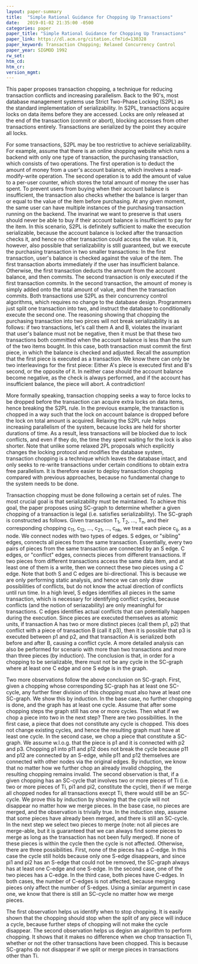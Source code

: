 ```yaml
---
layout: paper-summary
title:  "Simple Rational Guidance for Chopping Up Transactions"
date:   2019-01-02 21:35:00 -0500
categories: paper
paper_title: "Simple Rational Guidance for Chopping Up Transactions"
paper_link: https://dl.acm.org/citation.cfm?id=130328
paper_keyword: Transaction Chopping; Relaxed Concurrency Control
paper_year: SIGMOD 1992
rw_set: 
htm_cd: 
htm_cr: 
version_mgmt: 
---
```


This paper proposes transaction chopping, a technique for reducing transaction conflicts and increasing parallelism.
Back to the 90's, most database management systems use Strict Two-Phase Locking (S2PL) as the standard implementation
of serializability. In S2PL, transactions acquire locks on data items before they are accessed. Locks are only released 
at the end of the transaction (commit or abort), blocking accesses from other transactions entirely. Transactions
are serialized by the point they acquire all locks. 

For some transactions, S2PL may be too restrictive to achieve serializability. For example, assume that there is an 
online shopping website which runs a backend with only one type of transaction, the purchasing transaction, which consists 
of two operations. The first operation is to deduct the amount of money from a user's account balance, which involves a 
read-modify-write operation. The second operation is to add the amount of value to a per-user counter, which stores 
the total amount of money the user has spent. To prevent users from buying when their account balance is insufficient,
the transaction also checks whether the balance is larger than or equal to the value of the item before purchasing. 
At any given moment, the same user can have multiple instances of the purchasing transaction running on the backend. 
The invarinat we want to preserve is that users should never be able to buy if their account balance is insufficient
to pay for the item. In this scenario, S2PL is definitely sufficient to make the execution serializable, because the account
balance is locked after the transaction checks it, and hence no other transaction could access the value. It is, 
however, also possible that serializability is still guaranteed, but we execute the purchasing transaction in two 
smaller transactions: In the first transaction, user's balance is checked against the value of the item. The first 
transaction aborts immediately if the user has insufficient balance. Otherwise, the first transaction deducts the amount 
from the account balance, and then commits. The second transaction is only executed if the first transaction commits. 
In the second transaction, the amount of money is simply added onto the total amount of value, and then the transaction 
commits. Both transactions use S2PL as their concurrency control algorithms, which requires no change to the database 
design. Programmers just split one transaction into two, and instruct the database to conditionally execute the second one. 
The reasoning showing that chopping the purchasing transaction into two pirces will not break serializability is as follows:
if two transactions, let's call them A and B, violates the invariant that user's balance must not be negative, then
it must be that these two transactions both committed when the account balance is less than the sum of the two items 
bought. In this case, both transaction must commit the first piece, in which the balance is checked and adjusted. 
Recall the assumption that the first piece is executed as a transaction. We know there can only be two
interleavings for the first piece: Either A's piece is executed first and B's second, or the opposite of it. In neither 
case should the account balance become negative, as the check is always performed, and if the account has insufficient 
balance, the piece will abort. A contradiction!

More formally speaking, transaction chopping seeks a way to force locks to be dropped before the transaction can acquire
extra locks on data items, hence breaking the S2PL rule. In the previous example, the transaction is chopped in a way such
that the lock on account balance is dropped before the lock on total amount is acquired. Relaxing the S2PL rule helps 
increasing parallelism of the system, because locks are held for shorter durations of time. As a result, less transactions 
will be blocked due to lock conflicts, and even if they do, the time they spent waiting for the lock is also shorter. 
Note that unlike some relaxed 2PL proposals which explicitly changes the locking protocol and modifies the database system, 
transaction chopping is a technique which leaves the database intact, and only seeks to re-write transactions under certain 
conditions to obtain extra free parallelism. It is therefore easier to deploy transaction chopping compared with 
previous approaches, because no fundamental change to the system needs to be done. 

Transaction chopping must be done following a certain set of rules. The most crucial goal is that serializability must
be maintained. To achieve this goal, the paper proposes using SC-graph to determine whether a given chopping of 
a transaction is legal (i.e. satisfies serializability). The SC-graph is constructed as follows. Given transaction
T<sub>1</sub>, T<sub>2</sub>, ..., T<sub>n</sub>, and their corresponding chopping c<sub>11</sub>, c<sub>12</sub>, ...,
c<sub>21</sub>, ..., c<sub>nk</sub>, we treat each piece c<sub>ij</sub>, as a node. We connect nodes with two 
types of edges. S edges, or "sibling" edges, connects all pieces from the same transaction. Essentially, every two
pairs of pieces from the same transaction are connected by an S edge. C edges, or "conflict" edges, connects pieces 
from different transactions. If two pieces from different transactions access the same data item, and at least one 
of them is a write, then we connect these two pieces using a C edge.
Note that both S and C edges are bi-directional. This is because we are only performing static analysis, and hence 
we can only draw possibilities of conflicts, but do not know the actual direction of conflicts until run time.
In a high level, S edges identifies all pieces in the same transaction, which is necessary for identifying 
conflict cycles, because conflicts (and the notion of seriazability) are only meaningful for transactions. 
C edges identifies actual conflicts that can potentially happen during the execution. Since pieces are executed
themselves as atomic units, if transaction A has two or more distinct pieces (call them p1, p2) that conflict with 
a piece of transaction B (call it p3), then it is possible that p3 is executed between p1 and p2, and that 
transaction A is serialized both before and after B, causing a conflict cycle. A more detailed analysis can also be 
performed for scenario with more than two transactions and more than three pieces (by induction). The conclusion is 
that, in order for a chopping to be serializable, there must not be any cycle in the SC-graph where at least one 
C edge and one S edge is in the graph.

Two more observations follow the above conclusion on SC-graph. First, given a chopping whose corresponding SC-graph has 
at least one SC-cycle, any further finer division of this chopping must also have at least one SC-graph. We show this by induction.
In the base case, no further chopping is done, and the graph has at least one cycle. Assume that after some chopping steps
the graph still has one or more cycles. Then what if we chop a piece into two in the next step? There are two possibilities.
In the first case, a piece that does not constitute any cycle is chopped. This does not change existing cycles, and hence 
the resulting graph must have at least one cycle. In the second case, we chop a piece that constitute a SC-graph. We assume 
w.l.o.g. that the piece is p1 and it is connected with p2 and p3. Chopping p1 into p11 and p12 does not break the cycle
because p11 and p12 are connected by an S-edge, while p11 and p12 themselves are connected with other nodes via the 
original edges. By induction, we know that no matter how we further chop an already invalid chopping, the resulting 
chopping remains invalid. The second observation is that, if a given chopping has an SC-cycle that involves two or more
pieces of Ti (i.e. two or more pieces of Ti, pi1 and pi2, constitute the cycle), then if we merge all chopped nodes for all transactions 
execpt Ti, there would still be an SC-cycle. We prove this by induction by showing that the cycle will not disappear no
matter how we merge pieces. In the base case, no pieces are merged, and the observation is trivially true. In the induction step,
assume that some pieces have already been merged, and there is still an SC-cycle. In the next step we select two pieces 
to merge (note: not all pieces are merge-able, but it is guaranteed that we can always find some pieces to merge as long
as the transaction has not been fully merged). If none of these pieces is within the cycle then the cycle is not affected. 
Otherwise, there are three possibilities. First, none of the pieces has a C-edge. In this case the cycle still holds because 
only one S-edge disappears, and since pi1 and pi2 has an S-edge that could not be removed, the SC-graph always has at least
one C-edge and one S-edge. In the second case, one of the two pieces has a C-edge. In the third case, both pieces have 
C-edges. In both cases, the number of C-edges is not affected, because merging pieces only affect the number of S-edges.
Using a similar argument in case one, we know that there is still an SC-cycle no matter how we merge pieces. 

The first observation helps us identify when to stop chopping. It is easily shown that the chopping should stop when
the split of any piece will induce a cycle, because further steps of chopping will not make the cycle disappear. The
second observation helps us degisn an algorithm to perform chopping. It shows that it makes no difference when we chop
transaction Ti, whether or not the other transactions have been chopped. This is because SC-graphs do not disappear
if we split or merge pieces in transactions other than Ti. 